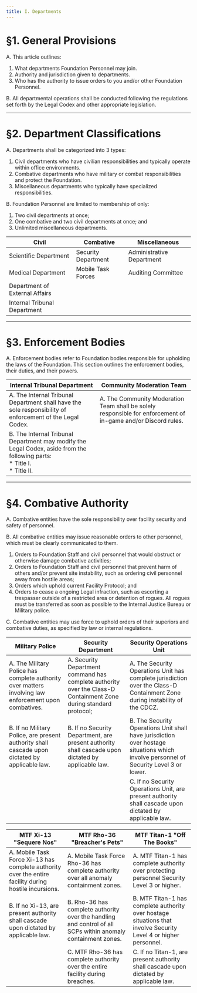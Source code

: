 ```yaml
---
title: I. Departments
---
```



# §1. General Provisions

A. This article outlines:

1. What departments Foundation Personnel may join.
2. Authority and jurisdiction given to departments.
3. Who has the authority to issue orders to you and/or other Foundation Personnel.

B. All departmental operations shall be conducted following the regulations set forth by the Legal Codex and other appropriate legislation.

---

# §2. Department Classifications

A. Departments shall be categorized into 3 types:

1. Civil departments who have civilian responsibilities and typically operate within office environments.
2. Combative departments who have military or combat responsibilities and protect the Foundation.
3. Miscellaneous departments who typically have specialized responsibilities.

B. Foundation Personnel are limited to membership of only:

1. Two civil departments at once;
2. One combative and two civil departments at once; and 
3. Unlimited miscellaneous departments.

| Civil | Combative | Miscellaneous |
|-------|-----------|---------------|
| Scientific Department | Security Department | Administrative Department |
| Medical Department | Mobile Task Forces | Auditing Committee |
| Department of External Affairs | | |
| Internal Tribunal Department | | | 

---

# §3. Enforcement Bodies

A. Enforcement bodies refer to Foundation bodies responsible for upholding the laws of the Foundation. This section outlines the enforcement bodies, their duties, and their powers.

| **Internal Tribunal Department** | **Community Moderation Team** |
|--------------------------------------|-----------------------------------|
| A. The Internal Tribunal Department shall have the sole responsibility of enforcement of the Legal Codex. | A. The Community Moderation Team shall be solely responsible for enforcement of in-game and/or Discord rules. |
| B. The Internal Tribunal Department may modify the Legal Codex, aside from the following parts: <br> * Title I. <br> * Title II. | |

---

# §4. Combative Authority

A. Combative entities have the sole responsibility over facility security and safety of personnel.

B. All combative entities may issue reasonable orders to other personnel, which must be clearly communicated to them. 

1. Orders to Foundation Staff and civil personnel that would obstruct or otherwise damage combative activities;
2. Orders to Foundation Staff and civil personnel that prevent harm of others and/or prevent site instability, such as ordering civil personnel away from hostile areas;
3. Orders which uphold current Facility Protocol; and 
4. Orders to cease a ongoing Legal infraction, such as escorting a trespasser outside of a restricted area or detention of rogues. All rogues must be transferred as soon as possible to the Internal Justice Bureau or Military police.

C. Combative entities may use force to uphold orders of their superiors and combative duties, as specified by law or internal regulations.

| **Military Police** | **Security Department** | **Security Operations Unit** |
|-------------------------|-----------------------------|----------------------------------|
| A. The Military Police has complete authority over matters involving law enforcement upon combatives. | A. Security Department command has complete authority over the Class-D Containment Zone during standard protocol; | A. The Security Operations Unit has complete jurisdiction over the Class-D Containment Zone during instability of the CDCZ. |
| B. If no Military Police, are present authority shall cascade upon dictated by applicable law. | B. If no Security Department, are present authority shall cascade upon dictated by applicable law. | B. The Security Operations Unit shall have jurisdiction over hostage situations which involve personnel of Security Level 3 or lower. |
| | | C. If no Security Operations Unit, are present authority shall cascade upon dictated by applicable law. |


| **MTF Xi-13 "Sequere Nos"** | **MTF Rho-36 "Breacher's Pets"** | **MTF Titan-1 "Off The Books"** |
|---------------------------------|--------------------------------------|----------------------------|
| A. Mobile Task Force Xi-13 has complete authority over the entire facility during hostile incursions. | A. Mobile Task Force Rho-36 has complete authority over all anomaly containment zones. | A. MTF Titan-1 has complete authority over protecting personnel Security Level 3 or higher. |
| B. If no Xi-13, are present authority shall cascade upon dictated by applicable law. | B. Rho-36 has complete authority over the handling and control of all SCPs within anomaly containment zones. | B. MTF Titan-1 has complete authority over hostage situations that involve Security Level 4 or higher personnel. |
| | C. MTF Rho-36 has complete authority over the entire facility during breaches. | C. If no Titan-1, are present authority shall cascade upon dictated by applicable law. |
